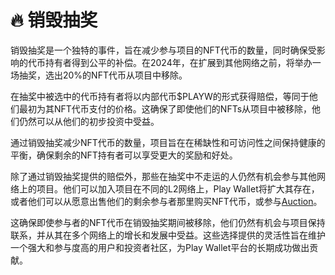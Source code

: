 # 🔥 销毁抽奖

销毁抽奖是一个独特的事件，旨在减少参与项目的NFT代币的数量，同时确保受影响的代币持有者得到公平的补偿。在2024年，在扩展到其他网络之前，将举办一场抽奖，选出20%的NFT代币从项目中移除。

在抽奖中被选中的代币持有者将以内部代币$PLAYW的形式获得赔偿，等同于他们最初为其NFT代币支付的价格。这确保了即使他们的NFTs从项目中被移除，他们仍然可以从他们的初步投资中受益。

通过销毁抽奖减少NFT代币的数量，项目旨在在稀缺性和可访问性之间保持健康的平衡，确保剩余的NFT持有者可以享受更大的奖励和好处。

除了通过销毁抽奖提供的赔偿外，那些在抽奖中不走运的人仍然有机会参与其他网络上的项目。他们可以加入项目在不同的L2网络上，Play Wallet将扩大其存在，或者他们可以从愿意出售他们的剩余参与者那里购买NFT代币，或参与[Auction](auction.md)。

这确保即使参与者的NFT代币在销毁抽奖期间被移除，他们仍然有机会与项目保持联系，并从其在多个网络上的增长和发展中受益。这些选择提供的灵活性旨在维护一个强大和参与度高的用户和投资者社区，为Play Wallet平台的长期成功做出贡献。
